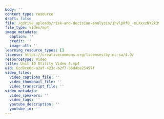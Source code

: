 ```yaml
---
body: ''
content_type: resource
draft: false
file: /gdrive_uploads/risk-and-decision-analysis/1hVlpRf8_-mLXxxzNYZk39vbH4wbBdNlJ/unit-10-utility-video-4.mp4
file_type: video/mp4
image_metadata:
  caption: ''
  credit: ''
  image-alt: ''
learning_resource_types: []
license: https://creativecommons.org/licenses/by-nc-sa/4.0/
resourcetype: Video
title: Unit 10 Utility Video 4.mp4
uid: 6cd9ce0d-a2af-423c-b2f7-b6d4be25457f
video_files:
  video_captions_file: ''
  video_thumbnail_file: ''
  video_transcript_file: ''
video_metadata:
  video_speakers: ''
  video_tags: ''
  youtube_description: ''
  youtube_id: ''
---
```

